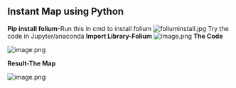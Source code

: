 ## Instant Map using  Python

**Pip install folium**-Run this in cmd to install folium
![foliuminstall.jpg](https://cdn.hashnode.com/res/hashnode/image/upload/v1607773792933/pTsZAYKe3.jpeg)
Try the code in Jupyter/anaconda
**Import Library-Folium**
![image.png](https://cdn.hashnode.com/res/hashnode/image/upload/v1607774396738/nkjgD6XvB.png)
**The Code**

![image.png](https://cdn.hashnode.com/res/hashnode/image/upload/v1607774773462/2oRQQ2zcr.png)

**Result-The Map**

![image.png](https://cdn.hashnode.com/res/hashnode/image/upload/v1607775063449/EICei2ybX.png)
